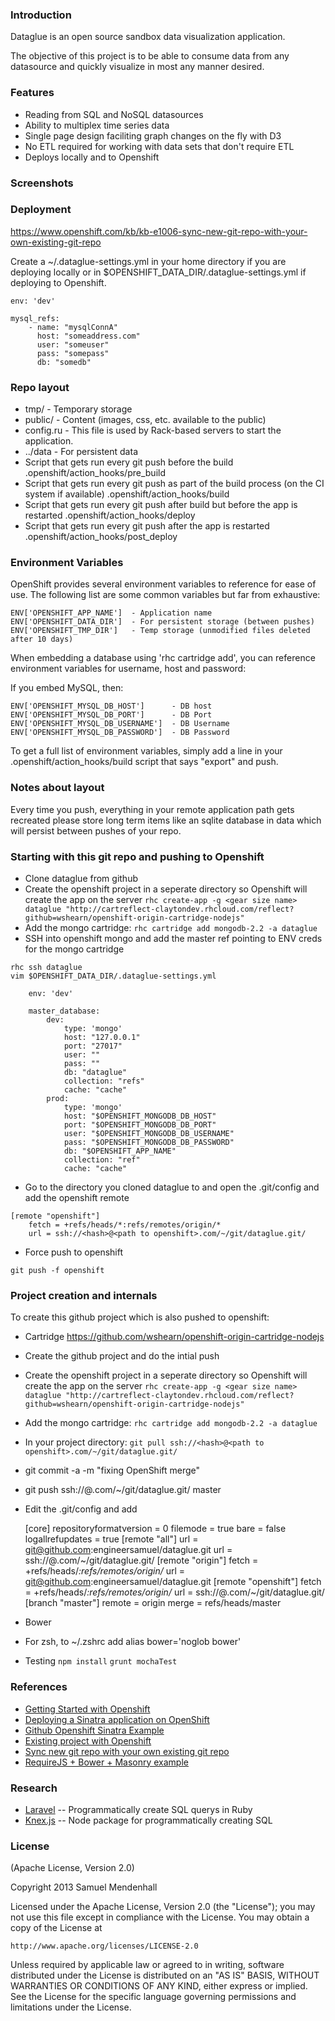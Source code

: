 ### Introduction

Dataglue is an open source sandbox data visualization application.


The objective of this project is to be able to consume data from any datasource and quickly visualize in most any manner desired.

### Features
* Reading from SQL and NoSQL datasources
* Ability to multiplex time series data
* Single page design faciliting graph changes on the fly with D3
* No ETL required for working with data sets that don't require ETL
* Deploys locally and to Openshift


### Screenshots

### Deployment

https://www.openshift.com/kb/kb-e1006-sync-new-git-repo-with-your-own-existing-git-repo

Create a ~/.dataglue-settings.yml in your home directory if you are deploying locally or in $OPENSHIFT_DATA_DIR/.dataglue-settings.yml if deploying to Openshift.

    env: 'dev'

    mysql_refs: 
        - name: "mysqlConnA"
          host: "someaddress.com"
          user: "someuser"
          pass: "somepass"
          db: "somedb"


### Repo layout
* tmp/ - Temporary storage
* public/ - Content (images, css, etc. available to the public)
* config.ru - This file is used by Rack-based servers to start the application.
* ../data - For persistent data
* Script that gets run every git push before the build
    .openshift/action_hooks/pre_build
* Script that gets run every git push as part of the build process (on the CI system if available)
    .openshift/action_hooks/build 
* Script that gets run every git push after build but before the app is restarted
    .openshift/action_hooks/deploy
* Script that gets run every git push after the app is restarted
    .openshift/action_hooks/post_deploy


### Environment Variables
OpenShift provides several environment variables to reference for ease
of use.  The following list are some common variables but far from exhaustive:

    ENV['OPENSHIFT_APP_NAME']  - Application name
    ENV['OPENSHIFT_DATA_DIR']  - For persistent storage (between pushes)
    ENV['OPENSHIFT_TMP_DIR']   - Temp storage (unmodified files deleted after 10 days)

When embedding a database using 'rhc cartridge add', you can reference environment
variables for username, host and password:

If you embed MySQL, then:

    ENV['OPENSHIFT_MYSQL_DB_HOST']      - DB host
    ENV['OPENSHIFT_MYSQL_DB_PORT']      - DB Port
    ENV['OPENSHIFT_MYSQL_DB_USERNAME']  - DB Username
    ENV['OPENSHIFT_MYSQL_DB_PASSWORD']  - DB Password

To get a full list of environment variables, simply add a line in your
    .openshift/action_hooks/build script that says "export" and push.


### Notes about layout
Every time you push, everything in your remote application path gets recreated
please store long term items like an sqlite database in data which will
persist between pushes of your repo.

### Starting with this git repo and pushing to Openshift
* Clone dataglue from github
* Create the openshift project in a seperate directory so Openshift will create the app on the server
    `rhc create-app -g <gear size name> dataglue "http://cartreflect-claytondev.rhcloud.com/reflect?github=wshearn/openshift-origin-cartridge-nodejs"`
* Add the mongo cartridge:
    `rhc cartridge add mongodb-2.2 -a dataglue`
* SSH into openshift mongo and add the master ref pointing to ENV creds for the mongo cartridge
~~~
rhc ssh dataglue
vim $OPENSHIFT_DATA_DIR/.dataglue-settings.yml

    env: 'dev'

    master_database:
        dev:
            type: 'mongo'
            host: "127.0.0.1"
            port: "27017"
            user: ""
            pass: ""
            db: "dataglue"
            collection: "refs"
            cache: "cache"
        prod:
            type: 'mongo'
            host: "$OPENSHIFT_MONGODB_DB_HOST"
            port: "$OPENSHIFT_MONGODB_DB_PORT"
            user: "$OPENSHIFT_MONGODB_DB_USERNAME"
            pass: "$OPENSHIFT_MONGODB_DB_PASSWORD"
            db: "$OPENSHIFT_APP_NAME"
            collection: "ref"
            cache: "cache"
~~~
* Go to the directory you cloned dataglue to and open the .git/config and add the openshift remote
~~~
[remote "openshift"]
    fetch = +refs/heads/*:refs/remotes/origin/*
    url = ssh://<hash>@<path to openshift>.com/~/git/dataglue.git/
~~~
* Force push to openshift
~~~
git push -f openshift
~~~



### Project creation and internals
To create this github project which is also pushed to openshift:

* Cartridge https://github.com/wshearn/openshift-origin-cartridge-nodejs
* Create the github project and do the intial push
* Create the openshift project in a seperate directory so Openshift will create the app on the server
    `rhc create-app -g <gear size name> dataglue "http://cartreflect-claytondev.rhcloud.com/reflect?github=wshearn/openshift-origin-cartridge-nodejs"`
* Add the mongo cartridge:
    `rhc cartridge add mongodb-2.2 -a dataglue`
* In your project directory:
    `git pull ssh://<hash>@<path to openshift>.com/~/git/dataglue.git/`
* git commit -a -m "fixing OpenShift merge"
* git push ssh://<hash>@<path to openshift>.com/~/git/dataglue.git/ master
* Edit the .git/config and add

    [core]
        repositoryformatversion = 0
        filemode = true
        bare = false
        logallrefupdates = true
    [remote "all"]
        url = git@github.com:engineersamuel/dataglue.git
        url = ssh://<hash>@<path to openshift>.com/~/git/dataglue.git/
    [remote "origin"]
        fetch = +refs/heads/*:refs/remotes/origin/*
        url = git@github.com:engineersamuel/dataglue.git
    [remote "openshift"]
        fetch = +refs/heads/*:refs/remotes/origin/*
        url = ssh://<hash>@<path to openshift>.com/~/git/dataglue.git/
    [branch "master"]
        remote = origin
        merge = refs/heads/master
* Bower
 * For zsh, to ~/.zshrc add alias bower='noglob bower'

* Testing
`npm install`
`grunt mochaTest`

### References
* [Getting Started with Openshift](https://www.openshift.com/get-started)
* [Deploying a Sinatra application on OpenShift](https://www.openshift.com/kb/kb-e1009-deploying-a-sinatra-application-on-openshift)
* [Github Openshift Sinatra Example](https://github.com/openshift/sinatra-example)
* [Existing project with Openshift](https://gist.github.com/ryanj/5267357)
* [Sync new git repo with your own existing git repo](https://www.openshift.com/kb/kb-e1006-sync-new-git-repo-with-your-own-existing-git-repo)
* [RequireJS + Bower + Masonry example](https://github.com/gigablox/angular-art-gallery)

### Research

* [Laravel](http://laravel.com/) -- Programmatically create SQL querys in Ruby
* [Knex.js](http://knexjs.org/) -- Node package for programmatically creating SQL

### License

(Apache License, Version 2.0)

Copyright 2013 Samuel Mendenhall

Licensed under the Apache License, Version 2.0 (the "License");
you may not use this file except in compliance with the License.
You may obtain a copy of the License at

    http://www.apache.org/licenses/LICENSE-2.0

Unless required by applicable law or agreed to in writing, software
distributed under the License is distributed on an "AS IS" BASIS,
WITHOUT WARRANTIES OR CONDITIONS OF ANY KIND, either express or implied.
See the License for the specific language governing permissions and
limitations under the License.
